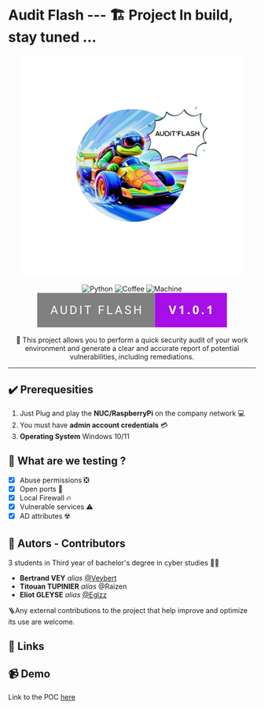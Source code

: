 # Audit Flash --- 🏗️ Project In build, stay tuned ...

<p align="center">
  
  <img src="./images/turbo-tortue-logo.png" alt="Logo" width="450" />

<div align="center">
  
![Python](https://forthebadge.com/images/badges/made-with-python.svg)
![Coffee](https://forthebadge.com/images/badges/powered-by-coffee.svg)
![Machine](https://forthebadge.com/images/badges/works-on-my-machine.svg)
![audit-flash](https://github.com/Veybert/Audit-flash/blob/main/images/audit-flash-v1.0.1.svg)

📌 This project allows you to perform a quick security audit of your work environment and generate a clear and accurate report of potential vulnerabilities, including remediations.

</div>

</p>

---
## ✔️ Prerequesities
1. Just Plug and play the **NUC/RaspberryPi** on the company network 💻
2. You must have **admin account credentials** 💳
3. **Operating System** Windows 10/11

## 🧪 What are we testing ?
- [x] Abuse permissions ❎
- [x] Open ports 🚪
- [x] Local Firewall 🔥
- [x] Vulnerable services ⚠️
- [x] AD attributes ☢️

## 🤝 Autors - Contributors
3 students in Third year of bachelor's degree in cyber studies 👨‍🎓
- **Bertrand VEY** _alias_ [@Veybert](https://github.com/Veybert)
- **Titouan TUPINIER** _alias_ @Raizen
- **Eliot GLEYSE** _alias_ [@Eglzz](https://github.com/Eglzz)

🪜Any external contributions to the project that help improve and optimize its use are welcome.
## 🔗 Links

## 📹 Demo
Link to the POC [here]()
